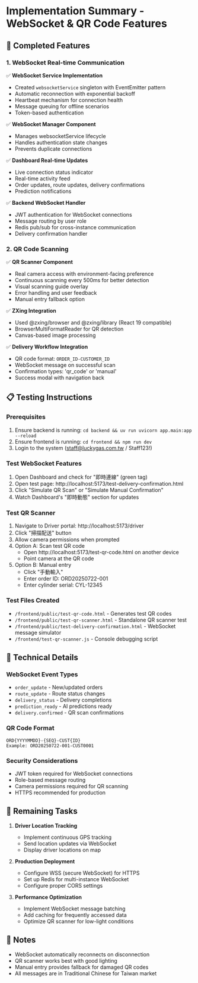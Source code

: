 # Implementation Summary - WebSocket & QR Code Features

## 🚀 Completed Features

### 1. WebSocket Real-time Communication
✅ **WebSocket Service Implementation**
- Created `websocketService` singleton with EventEmitter pattern
- Automatic reconnection with exponential backoff
- Heartbeat mechanism for connection health
- Message queuing for offline scenarios
- Token-based authentication

✅ **WebSocket Manager Component**
- Manages websocketService lifecycle
- Handles authentication state changes
- Prevents duplicate connections

✅ **Dashboard Real-time Updates**
- Live connection status indicator
- Real-time activity feed
- Order updates, route updates, delivery confirmations
- Prediction notifications

✅ **Backend WebSocket Handler**
- JWT authentication for WebSocket connections
- Message routing by user role
- Redis pub/sub for cross-instance communication
- Delivery confirmation handler

### 2. QR Code Scanning
✅ **QR Scanner Component**
- Real camera access with environment-facing preference
- Continuous scanning every 500ms for better detection
- Visual scanning guide overlay
- Error handling and user feedback
- Manual entry fallback option

✅ **ZXing Integration**
- Used @zxing/browser and @zxing/library (React 19 compatible)
- BrowserMultiFormatReader for QR detection
- Canvas-based image processing

✅ **Delivery Workflow Integration**
- QR code format: `ORDER_ID-CUSTOMER_ID`
- WebSocket message on successful scan
- Confirmation types: 'qr_code' or 'manual'
- Success modal with navigation back

## 📋 Testing Instructions

### Prerequisites
1. Ensure backend is running: `cd backend && uv run uvicorn app.main:app --reload`
2. Ensure frontend is running: `cd frontend && npm run dev`
3. Login to the system (staff@luckygas.com.tw / Staff123!)

### Test WebSocket Features
1. Open Dashboard and check for "即時連線" (green tag)
2. Open test page: http://localhost:5173/test-delivery-confirmation.html
3. Click "Simulate QR Scan" or "Simulate Manual Confirmation"
4. Watch Dashboard's "即時動態" section for updates

### Test QR Scanner
1. Navigate to Driver portal: http://localhost:5173/driver
2. Click "掃描配送" button
3. Allow camera permissions when prompted
4. Option A: Scan test QR code
   - Open http://localhost:5173/test-qr-code.html on another device
   - Point camera at the QR code
5. Option B: Manual entry
   - Click "手動輸入"
   - Enter order ID: ORD20250722-001
   - Enter cylinder serial: CYL-12345

### Test Files Created
- `/frontend/public/test-qr-code.html` - Generates test QR codes
- `/frontend/public/test-qr-scanner.html` - Standalone QR scanner test
- `/frontend/public/test-delivery-confirmation.html` - WebSocket message simulator
- `/frontend/test-qr-scanner.js` - Console debugging script

## 🔧 Technical Details

### WebSocket Event Types
- `order_update` - New/updated orders
- `route_update` - Route status changes
- `delivery_status` - Delivery completions
- `prediction_ready` - AI predictions ready
- `delivery.confirmed` - QR scan confirmations

### QR Code Format
```
ORD{YYYYMMDD}-{SEQ}-CUST{ID}
Example: ORD20250722-001-CUST0001
```

### Security Considerations
- JWT token required for WebSocket connections
- Role-based message routing
- Camera permissions required for QR scanning
- HTTPS recommended for production

## 🚧 Remaining Tasks

1. **Driver Location Tracking**
   - Implement continuous GPS tracking
   - Send location updates via WebSocket
   - Display driver locations on map

2. **Production Deployment**
   - Configure WSS (secure WebSocket) for HTTPS
   - Set up Redis for multi-instance WebSocket
   - Configure proper CORS settings

3. **Performance Optimization**
   - Implement WebSocket message batching
   - Add caching for frequently accessed data
   - Optimize QR scanner for low-light conditions

## 📝 Notes

- WebSocket automatically reconnects on disconnection
- QR scanner works best with good lighting
- Manual entry provides fallback for damaged QR codes
- All messages are in Traditional Chinese for Taiwan market